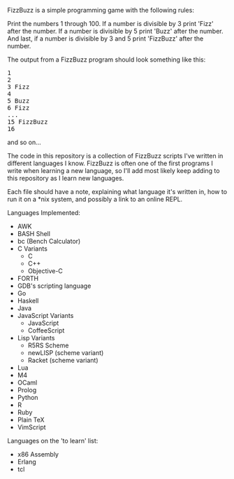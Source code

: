 FizzBuzz is a simple programming game with the following rules:

Print the numbers 1 through 100. If a number is divisible by 3 
print 'Fizz' after the number. If a number is divisible by 5 print 'Buzz'
after the number. And last, if a number is divisible by 3 and 5 print 'FizzBuzz'
after the number.

The output from a FizzBuzz program should look something like this:

<pre>
1
2
3 Fizz
4
5 Buzz
6 Fizz
...
15 FizzBuzz
16
</pre>

and so on...

The code in this repository is a collection of FizzBuzz scripts 
I've written in different languages I know. 
FizzBuzz is often one of the first programs I write
when learning a new language, so I'll 
add most likely keep adding to this repository
as I learn new languages.

Each file should have a note, explaining what language it's written in,
how to run it on a \*nix system, and possibly a link to an online REPL.

Languages Implemented:
* AWK
* BASH Shell
* bc (Bench Calculator)
* C Variants 
  * C
  * C++
  * Objective-C
* FORTH
* GDB's scripting language
* Go
* Haskell
* Java
* JavaScript Variants
  * JavaScript
  * CoffeeScript
* Lisp Variants
  * R5RS Scheme
  * newLISP (scheme variant)
  * Racket (scheme variant)
* Lua
* M4
* OCaml
* Prolog
* Python
* R
* Ruby
* Plain TeX
* VimScript

Languages on the 'to learn' list:
* x86 Assembly
* Erlang
* tcl
